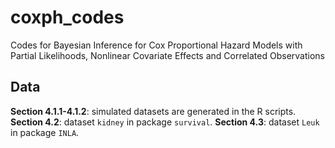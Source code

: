 # coxph_codes
Codes for Bayesian Inference for Cox Proportional Hazard Models with Partial Likelihoods, Nonlinear Covariate Effects and Correlated Observations

## Data
**Section 4.1.1-4.1.2**: simulated datasets are generated in the R scripts.
**Section 4.2**: dataset `kidney` in package `survival`.
**Section 4.3**: dataset `Leuk` in package `INLA`.
